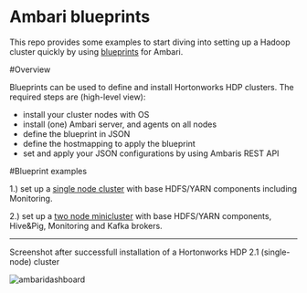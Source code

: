 ﻿# Ambari blueprints

This repo provides some examples to start diving
into setting up a Hadoop cluster quickly by using
[blueprints](https://cwiki.apache.org/confluence/display/AMBARI/Blueprints) for Ambari.

#Overview

Blueprints can be used to define and install
Hortonworks HDP clusters. The required steps are (high-level view):
* install your cluster nodes with OS
* install (one) Ambari server, and agents on all nodes
* define the blueprint in JSON
* define the hostmapping to apply the blueprint
* set and apply your JSON configurations by using Ambaris REST API

#Blueprint examples

1.) set up a [single node cluster](https://github.com/gkoenig/ambari-blueprints/tree/master/single-node-cluster) with base HDFS/YARN components including Monitoring.

2.) set up a [two node minicluster](https://github.com/gkoenig/ambari-blueprints/tree/master/minicluster) with base HDFS/YARN components, Hive&Pig, Monitoring and Kafka brokers.

***
Screenshot after successfull installation of a Hortonworks HDP 2.1 (single-node) cluster

![ambaridashboard](https://cloud.githubusercontent.com/assets/50473/5542652/6145a324-8ae9-11e4-87ea-d9492e29d7f5.png)
